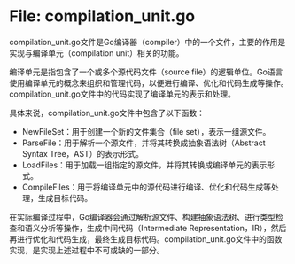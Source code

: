 # File: compilation_unit.go

compilation_unit.go文件是Go编译器（compiler）中的一个文件，主要的作用是实现与编译单元（compilation unit）相关的功能。

编译单元是指包含了一个或多个源代码文件（source file）的逻辑单位。Go语言使用编译单元的概念来组织和管理代码，以便进行编译、优化和代码生成等操作。compilation_unit.go文件中的代码实现了编译单元的表示和处理。

具体来说，compilation_unit.go文件中包含了以下函数：

- NewFileSet：用于创建一个新的文件集合（file set），表示一组源文件。
- ParseFile：用于解析一个源文件，并将其转换成抽象语法树（Abstract Syntax Tree，AST）的表示形式。
- LoadFiles：用于加载一组指定的源文件，并将其转换成编译单元的表示形式。
- CompileFiles：用于将编译单元中的源代码进行编译、优化和代码生成等处理，生成目标代码。

在实际编译过程中，Go编译器会通过解析源文件、构建抽象语法树、进行类型检查和语义分析等操作，生成中间代码（Intermediate Representation，IR），然后再进行优化和代码生成，最终生成目标代码。compilation_unit.go文件中的函数实现，是实现上述过程中不可或缺的一部分。

